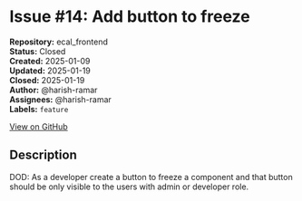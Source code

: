 # Issue #14: Add button to freeze

**Repository:** ecal_frontend  
**Status:** Closed  
**Created:** 2025-01-09  
**Updated:** 2025-01-19  
**Closed:** 2025-01-19  
**Author:** @harish-ramar  
**Assignees:** @harish-ramar  
**Labels:** `feature`  

[View on GitHub](https://github.com/Simtestlab/ecal_frontend/issues/14)

## Description

DOD: As a developer create a button to freeze a component and that button should be only visible to the users with admin or developer role.